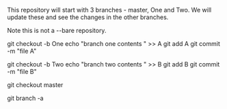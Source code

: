 This repository will start with 3 branches - master, One and Two.
We will update these and see the changes in the other branches.

Note this is not a --bare repository.

git checkout -b One
echo "branch one contents " >> A
git add A
git commit -m "file A"

git checkout -b Two
echo "branch two contents " >> B
git add B
git commit -m "file B"

git checkout master

git branch -a



